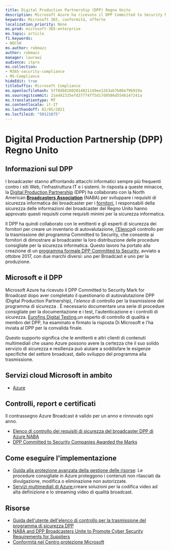 ```yaml
---
title: Digital Production Partnership (DPP) Regno Unito
description: Microsoft Azure ha ricevuto il DPP Committed to Security Mark for Broadcast.
keywords: Microsoft 365, conformità, offerte
localization_priority: None
ms.prod: microsoft-365-enterprise
ms.topic: article
f1.keywords:
- NOCSH
ms.author: robmazz
author: robmazz
manager: laurawi
audience: itpro
ms.collection:
- M365-security-compliance
- MS-Compliance
hideEdit: true
titleSuffix: Microsoft Compliance
ms.openlocfilehash: 5ff8d881602014821149ee1263ab7b88e796919a
ms.sourcegitcommit: 21ed42335efd37774ff5d17d9586d5546147241a
ms.translationtype: MT
ms.contentlocale: it-IT
ms.lasthandoff: 02/05/2021
ms.locfileid: "50121675"
---
```

# <a name="digital-production-partnership-dpp-united-kingdom"></a>Digital Production Partnership (DPP) Regno Unito

## <a name="about-the-dpp"></a>Informazioni sul DPP

I broadcaster stanno affrontando attacchi informatici sempre più frequenti contro i siti Web, l'infrastruttura IT e i sistemi. In risposta a queste minacce, la [Digital Production Partnership](https://www.thedpp.com/) (DPP) ha collaborato con la North American [**Broadcasters Association**](https://nabanet.com/) (NABA) per sviluppare i requisiti di sicurezza informatica dei broadcaster per i [fornitori.](https://nabanet.com/wp-content/uploads/2017/08/NABA_DPP_CyberSecurity_Requirements_3.pdf) I responsabili della sicurezza delle informazioni dei broadcaster del Regno Unito hanno approvato questi requisiti come requisiti minimi per la sicurezza informatica.  
  
Il DPP ha quindi collaborato con le emittenti e gli esperti di sicurezza dei fornitori per creare un inventario di autovalutazione, [l'Elenco](https://dpp-assets.s3.amazonaws.com/wp-content/uploads/2017/10/CTS_BroadcastChecklist.xlsx)di controllo per la trasmissione del programma Committed to Security, che consente ai fornitori di dimostrare ai broadcaster la loro distribuzione delle procedure consigliate per la sicurezza informatica. Questo lavoro ha portato alla creazione di un [programma formale DPP Committed to Security,](https://www.thedpp.com/tech/security/committed-to-security/) avviato a ottobre 2017, con due marchi diversi: uno per Broadcast e uno per la produzione.

## <a name="microsoft-and-the-dpp"></a>Microsoft e il DPP

Microsoft Azure ha ricevuto il DPP Committed to Security Mark for Broadcast dopo aver completato il questionario di autovalutazione DPP (Digital Production Partnership), *l'elenco* di controllo per la trasmissione del programma di sicurezza . È necessario documentare una serie di procedure consigliate per la documentazione e i test, l'autenticazione e i controlli di sicurezza. [Eurofins Digital Testing,](https://www.eurofins-digitaltesting.com/)un esperto di controllo di qualità e membro del DPP, ha esaminato e firmato la risposta Di Microsoft e l'ha inviata al DPP per la convalida finale.  
  
Questo supporto significa che le emittenti e altri clienti di contenuti multimediali che usano Azure possono avere la certezza che il suo solido servizio di sicurezza e resilienza può aiutare a soddisfare le esigenze specifiche del settore broadcast, dallo sviluppo del programma alla trasmissione.

## <a name="microsoft-in-scope-cloud-services"></a>Servizi cloud Microsoft in ambito

- [Azure](https://aka.ms/AzureCompliance)

## <a name="audits-reports-and-certificates"></a>Controlli, report e certificati

Il contrassegno Azure Broadcast è valido per un anno e rinnovato ogni anno.

- [Elenco di controllo dei requisiti di sicurezza del broadcaster DPP di Azure NABA](https://aka.ms/Azure-CTS-Broadcast-Checklist)
- [DPP Committed to Security Companies Awarded the Marks](https://aka.ms/Azure-Asset-Mgmt)

## <a name="how-to-implement"></a>Come eseguire l'implementazione

- [Guida alla protezione avanzata della gestione delle risorse](https://aka.ms/Azure-Asset-Mgmt): Le procedure consigliate in Azure proteggono i contenuti non rilasciati da divulgazione, modifica o eliminazione non autorizzate.
- [Servizi multimediali di Azure:](/azure/media-services/)creare soluzioni per la codifica video ad alta definizione e lo streaming video di qualità broadcast.

## <a name="resources"></a>Risorse

- [Guida dell'utente dell'elenco di controllo per la trasmissione del programma di sicurezza DPP](https://dpp-assets.s3.amazonaws.com/wp-content/uploads/2017/10/CTS_BroadcastChecklistUserGuide.pdf)
- [NABA and DPP Broadcasters Unite to Promote Cyber Security Requirements for Suppliers](https://nabanet.com/wp-content/uploads/2017/08/NABAcaster-Issue_26.pdf)
- [Conformità nel Centro protezione Microsoft](https://www.microsoft.com/trust-center/compliance/compliance-overview)
